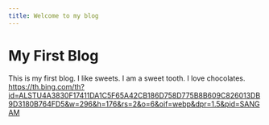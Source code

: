```yaml
---
title: Welcome to my blog
---
```

# My First Blog
This is my first blog. I like sweets. I am a sweet tooth. I love chocolates.
https://th.bing.com/th?id=ALSTU4A3830F17411DA1C5F65A42CB186D758D775B8B609C826013DB9D3180B764FD5&w=296&h=176&rs=2&o=6&oif=webp&dpr=1.5&pid=SANGAM 
